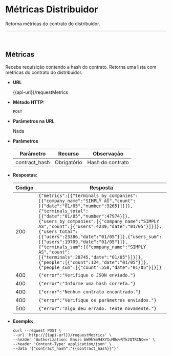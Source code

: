 # Métricas Distribuidor

Retorna métricas do contrato do distribuidor.

----
<br/>

**Métricas**
----
Recebe requisição contendo a hash do contrato. Retorna uma lista com métricas do contrato do distribuidor.

* **URL**

  {{api-url}}/requestMetrics

* **Método HTTP:**

  `POST`
  
*  **Parâmetros na URL**

   Nada 

* **Parâmetros**

	| Parâmetro | Recurso | Observação |
	|--|--|--|
	| contract_hash | Obrigatório | Hash do contrato |

* **Respostas:**
	
	|Código| Resposta |
	|--|--|
	| 200 | ```{"metrics":[{"terminals_by_companies":[{"company_name":"SIMPLY AS","count":[{"date":"01/05","number":9265}]}]},{"terminals_total":[{"date":"01/05","number":47974}]},{"users_by_companies":[{"company_name":"SIMPLY AS","count":[{"users":4239,"date":"01/05"}]}]},{"users_total":[{"users":23386,"date":"01/05"}]},{"users_sum":[{"users":19709,"date":"01/05"}]},{"terminals_sum":[{"company_name":"SIMPLY AS","count":[{"terminals":28745,"date":"01/05"}]}]},{"people":[{"count":124,"date":"01/05"}]},{"people_sum":[{"count":558,"date":"01/05"}]}]}``` |
	| 400 | `{"error":"Verifique o JSON enviado."}` |
	| 400 | `{"error":"Informe uma hash correta."}` |
	| 400 | `{"error":"Nenhum contrato encontrado."}` | 
	| 400 | `{"error":"Verifique os parâmetros enviados."}` |
	| 500 | `{"error":"Algo deu errado. Tente novamente."}` |

* **Exemplo:**
	
	````curl
	curl --request POST \
  --url 'http://{{api-url}}/requestMetrics' \
  --header 'Authorization: Basic bW9kYm94XYIuMDowRTk2QTRCNQ==' \
  --header 'Content-Type: application/json' \
  --data '{"contract_hash":"{{contract_hash}}"}'
  ```` 
